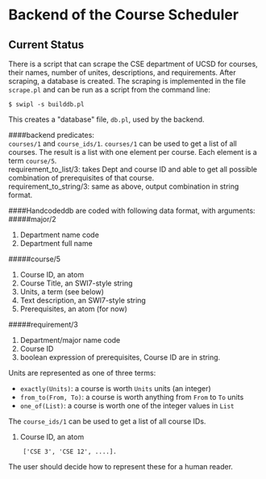# Backend of the Course Scheduler

## Current Status
There is a script that can scrape the CSE department of UCSD for courses,
their names, number of unites, descriptions, and requirements. After
scraping, a database is created. The scraping is implemented in the file
`scrape.pl` and can be run as a script from the command line:

~~~~
$ swipl -s builddb.pl
~~~~

This creates a "database" file, `db.pl`, used by the backend.

####backend predicates:    
`courses/1` and `course_ids/1`. `courses/1` can
be used to get a list of all courses. The result is a list with one
element per course. Each element is a term `course/5`.    
requirement_to_list/3: takes Dept and course ID and able to get all
possible combination of prerequisites of that course.    
requirement_to_string/3: same as above, output combination in string format.

####Handcodeddb are coded with following data format, with arguments: 
#####major/2   
1. Department name code   
2. Department full name     

#####course/5    
1. Course ID, an atom    
2. Course Title, an SWI7-style string    
3. Units, a term (see below)    
4. Text description, an SWI7-style string   
5. Prerequisites, an atom (for now)    

#####requirement/3    
1. Department/major name code    
2. Course ID    
3. boolean expression of prerequisites, Course ID are in string.    

Units are represented as one of three terms:

- `exactly(Units)`: a course is worth `Units` units (an integer)
- `from_to(From, To)`: a course is worth anything from `From` to `To` units
- `one_of(List)`: a course is worth one of the integer values in `List`

The `course_ids/1` can be used to get a list of all course IDs.

1. Course ID, an atom
~~~~
    ['CSE 3', 'CSE 12', ....]. 
~~~~

The user should decide how to represent these for a human reader.
